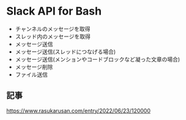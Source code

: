 # Slack API for Bash

- チャンネルのメッセージを取得
- スレッド内のメッセージを取得
- メッセージ送信
- メッセージ送信(スレッドにつなげる場合)
- メッセージ送信(メンションやコードブロックなど凝った文章の場合)
- メッセージ削除
- ファイル送信


## 記事

https://www.rasukarusan.com/entry/2022/06/23/120000
